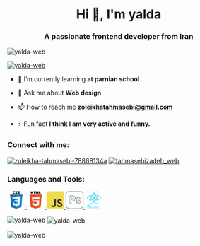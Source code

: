 <h1 align="center">Hi 👋, I'm yalda</h1>
<h3 align="center">A passionate frontend developer from Iran</h3>

<p align="left"> <img src="https://komarev.com/ghpvc/?username=yalda-web&label=Profile%20views&color=0e75b6&style=flat" alt="yalda-web" /> </p>

<p align="left"> <a href="https://github.com/ryo-ma/github-profile-trophy"><img src="https://github-profile-trophy.vercel.app/?username=yalda-web" alt="yalda-web" /></a> </p>

- 🌱 I’m currently learning **at parnian school**

- 💬 Ask me about **Web design**

- 📫 How to reach me **zoleikhatahmasebi@gmail.com**

- ⚡ Fun fact **I think I am very active and funny.**

<h3 align="left">Connect with me:</h3>
<p align="left">
<a href="https://linkedin.com/in/zoleikha-tahmasebi-78868134a" target="blank"><img align="center" src="https://raw.githubusercontent.com/rahuldkjain/github-profile-readme-generator/master/src/images/icons/Social/linked-in-alt.svg" alt="zoleikha-tahmasebi-78868134a" height="30" width="40" /></a>
<a href="https://instagram.com/tahmasebizadeh_web" target="blank"><img align="center" src="https://raw.githubusercontent.com/rahuldkjain/github-profile-readme-generator/master/src/images/icons/Social/instagram.svg" alt="tahmasebizadeh_web" height="30" width="40" /></a>
</p>

<h3 align="left">Languages and Tools:</h3>
<p align="left"> <a href="https://www.w3schools.com/css/" target="_blank" rel="noreferrer"> <img src="https://raw.githubusercontent.com/devicons/devicon/master/icons/css3/css3-original-wordmark.svg" alt="css3" width="40" height="40"/> </a> <a href="https://www.w3.org/html/" target="_blank" rel="noreferrer"> <img src="https://raw.githubusercontent.com/devicons/devicon/master/icons/html5/html5-original-wordmark.svg" alt="html5" width="40" height="40"/> </a> <a href="https://developer.mozilla.org/en-US/docs/Web/JavaScript" target="_blank" rel="noreferrer"> <img src="https://raw.githubusercontent.com/devicons/devicon/master/icons/javascript/javascript-original.svg" alt="javascript" width="40" height="40"/> </a> <a href="https://www.photoshop.com/en" target="_blank" rel="noreferrer"> <img src="https://raw.githubusercontent.com/devicons/devicon/master/icons/photoshop/photoshop-line.svg" alt="photoshop" width="40" height="40"/> </a> <a href="https://reactjs.org/" target="_blank" rel="noreferrer"> <img src="https://raw.githubusercontent.com/devicons/devicon/master/icons/react/react-original-wordmark.svg" alt="react" width="40" height="40"/> </a> </p>

<p><img align="left" src="https://github-readme-stats.vercel.app/api/top-langs?username=yalda-web&show_icons=true&locale=en&layout=compact" alt="yalda-web" /></p>

<p>&nbsp;<img align="center" src="https://github-readme-stats.vercel.app/api?username=yalda-web&show_icons=true&locale=en" alt="yalda-web" /></p>

<p><img align="center" src="https://github-readme-streak-stats.herokuapp.com/?user=yalda-web&" alt="yalda-web" /></p>

